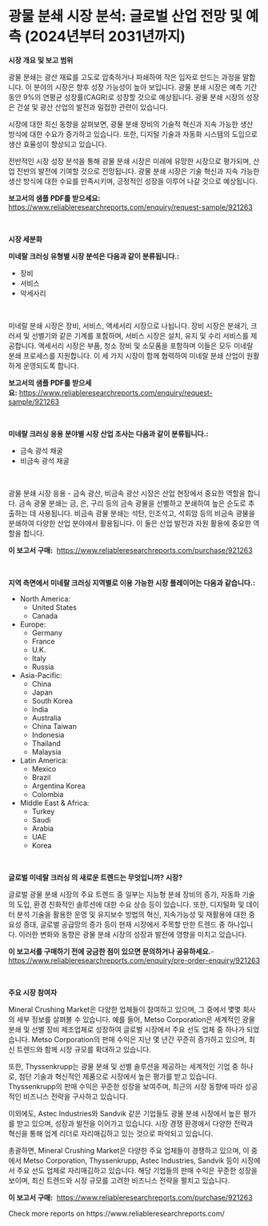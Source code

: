 <p><h1>광물 분쇄 시장 분석: 글로벌 산업 전망 및 예측 (2024년부터 2031년까지)</h1></p><p><strong>시장 개요 및 보고 범위</strong></p>
<p><p>광물 분쇄는 광산 재료를 고도로 압축하거나 파쇄하여 작은 입자로 만드는 과정을 말합니다. 이 분야의 시장은 향후 성장 가능성이 높아 보입니다. 광물 분쇄 시장은 예측 기간 동안 9%의 연평균 성장률(CAGR)로 성장할 것으로 예상됩니다. 광물 분쇄 시장의 성장은 건설 및 광산 산업의 발전과 밀접한 관련이 있습니다.</p><p>시장에 대한 최신 동향을 살펴보면, 광물 분쇄 장비의 기술적 혁신과 지속 가능한 생산 방식에 대한 수요가 증가하고 있습니다. 또한, 디지털 기술과 자동화 시스템의 도입으로 생산 효율성이 향상되고 있습니다.</p><p>전반적인 시장 성장 분석을 통해 광물 분쇄 시장은 미래에 유망한 시장으로 평가되며, 산업 전반의 발전에 기여할 것으로 전망됩니다. 광물 분쇄 시장은 기술 혁신과 지속 가능한 생산 방식에 대한 수요를 만족시키며, 긍정적인 성장을 이루어 나갈 것으로 예상됩니다.</p></p>
<p><strong>보고서의 샘플 PDF를 받으세요:</strong> <a href="https://www.reliableresearchreports.com/enquiry/request-sample/921263">https://www.reliableresearchreports.com/enquiry/request-sample/921263</a></p>
<p>&nbsp;</p>
<p><strong>시장 세분화</strong></p>
<p><strong>미네랄 크러싱 유형별 시장 분석은 다음과 같이 분류됩니다.:</strong></p>
<p><ul><li>장비</li><li>서비스</li><li>악세사리</li></ul></p>
<p>&nbsp;</p>
<p><p>미네랄 분쇄 시장은 장비, 서비스, 액세서리 시장으로 나뉩니다. 장비 시장은 분쇄기, 크러셔 및 선별기와 같은 기계를 포함하며, 서비스 시장은 설치, 유지 및 수리 서비스를 제공합니다. 액세서리 시장은 부품, 청소 장비 및 소모품을 포함하며 이들은 모두 미네랄 분쇄 프로세스를 지원합니다. 이 세 가지 시장이 함께 협력하여 미네랄 분쇄 산업이 원활하게 운영되도록 합니다.</p></p>
<p><strong>보고서의 샘플 PDF를 받으세요:</strong>&nbsp;<a href="https://www.reliableresearchreports.com/enquiry/request-sample/921263">https://www.reliableresearchreports.com/enquiry/request-sample/921263</a></p>
<p>&nbsp;</p>
<p><strong> 미네랄 크러싱 응용 분야별 시장 산업 조사는 다음과 같이 분류됩니다.:</strong></p>
<p><ul><li>금속 광석 채굴</li><li>비금속 광석 채굴</li></ul></p>
<p>&nbsp;</p>
<p><p>광물 분쇄 시장 응용 - 금속 광산, 비금속 광산 시장은 산업 현장에서 중요한 역할을 합니다. 금속 광물 분쇄는 금, 은, 구리 등의 금속 광물을 선별하고 분쇄하여 높은 순도로 추출하는 데 사용됩니다. 비금속 광물 분쇄는 석탄, 인조석고, 석회암 등의 비금속 광물을 분쇄하여 다양한 산업 분야에서 활용됩니다. 이 둘은 산업 발전과 자원 활용에 중요한 역할을 합니다.</p></p>
<p><strong>이 보고서 구매:</strong>&nbsp; <a href="https://www.reliableresearchreports.com/purchase/921263">https://www.reliableresearchreports.com/purchase/921263</a></p>
<p>&nbsp;</p>
<p><strong>지역 측면에서 미네랄 크러싱 지역별로 이용 가능한 시장 플레이어는 다음과 같습니다.:</strong></p>
<p><ul>
    <li>
        North America:
        <ul>
            <li>United States</li>
            <li>Canada</li>
        </ul>
    </li>
    <li>
        Europe:
        <ul>
            <li>Germany</li>
            <li>France</li>
            <li>U.K.</li>
            <li>Italy</li>
            <li>Russia</li>
        </ul>
    </li>
    <li>
        Asia-Pacific:
        <ul>
            <li>China</li>
            <li>Japan</li>
            <li>South Korea</li>
            <li>India</li>
            <li>Australia</li>
            <li>China Taiwan</li>
            <li>Indonesia</li>
            <li>Thailand</li>
            <li>Malaysia</li>
        </ul>
    </li>
    <li>
        Latin America:
        <ul>
            <li>Mexico</li>
            <li>Brazil</li>
            <li>Argentina Korea</li>
            <li>Colombia</li>
        </ul>
    </li>
    <li>
        Middle East & Africa:
        <ul>
            <li>Turkey</li>
            <li>Saudi</li>
            <li>Arabia</li>
            <li>UAE</li>
            <li>Korea</li>
        </ul>
    </li>
    </ul></p>
<p>&nbsp;</p>
<p><strong>글로벌 미네랄 크러싱 의 새로운 트렌드는 무엇입니까? 시장?</strong></p>
<p><p>글로벌 광물 분쇄 시장의 주요 트렌드 중 일부는 지능형 분쇄 장비의 증가, 자동화 기술의 도입, 환경 친화적인 솔루션에 대한 수요 상승 등이 있습니다. 또한, 디지털화 및 데이터 분석 기술을 활용한 운영 및 유지보수 방법의 혁신, 지속가능성 및 재활용에 대한 중요성 증대, 글로벌 공급망의 증가 등이 현재 시장에서 주목할 만한 트렌드 중 하나입니다. 이러한 변화와 동향은 광물 분쇄 시장의 성장과 발전에 영향을 미치고 있습니다.</p></p>
<p><strong>이 보고서를 구매하기 전에 궁금한 점이 있으면 문의하거나 공유하세요.</strong>- <a href="https://www.reliableresearchreports.com/enquiry/pre-order-enquiry/921263">https://www.reliableresearchreports.com/enquiry/pre-order-enquiry/921263</a></p>
<p>&nbsp;</p>
<p><strong>주요 시장 참여자</strong></p>
<p><p>Mineral Crushing Market은 다양한 업체들이 참여하고 있으며, 그 중에서 몇몇 회사의 세부 정보를 살펴볼 수 있습니다. 예를 들어, Metso Corporation은 세계적인 광물 분쇄 및 선별 장비 제조업체로 성장하여 글로벌 시장에서 주요 선도 업체 중 하나가 되었습니다. Metso Corporation의 판매 수익은 지난 몇 년간 꾸준히 증가하고 있으며, 최신 트렌드와 함께 시장 규모를 확대하고 있습니다.</p><p>또한, Thyssenkrupp는 광물 분쇄 및 선별 솔루션을 제공하는 세계적인 기업 중 하나로, 첨단 기술과 혁신적인 제품으로 시장에서 높은 평가를 받고 있습니다. Thyssenkrupp의 판매 수익은 꾸준한 성장을 보여주며, 최근의 시장 동향에 따라 성공적인 비즈니스 전략을 구사하고 있습니다.</p><p>이외에도, Astec Industries와 Sandvik 같은 기업들도 광물 분쇄 시장에서 높은 평가를 받고 있으며, 성장과 발전을 이어가고 있습니다. 시장 경쟁 환경에서 다양한 전략과 혁신을 통해 업계 리더로 자리매김하고 있는 것으로 파악되고 있습니다.</p><p>총괄하면, Mineral Crushing Market은 다양한 주요 업체들이 경쟁하고 있으며, 이 중에서 Metso Corporation, Thyssenkrupp, Astec Industries, Sandvik 등이 시장에서 주요 선도 업체로 자리매김하고 있습니다. 해당 기업들의 판매 수익은 꾸준한 성장을 보이며, 최신 트렌드와 시장 규모를 고려한 비즈니스 전략을 펼치고 있습니다.</p></p>
<p><strong>이 보고서 구매:</strong>&nbsp;&nbsp;<a href="https://www.reliableresearchreports.com/purchase/921263">https://www.reliableresearchreports.com/purchase/921263</a></p>
<p>Check more reports on https://www.reliableresearchreports.com/</p>
